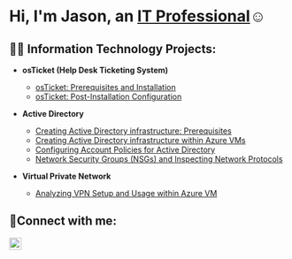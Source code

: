 <h1>Hi, I'm Jason, an <a href="https://linkedin.com/in/jason-omoerah-771b9235b">IT Professional</a>☺</h1>

<h2>👨‍💻 Information Technology Projects:</h2>

- <b>osTicket (Help Desk Ticketing System)</b>
  - [osTicket: Prerequisites and Installation](https://github.com/Jasonomoerahh/osticket-prereqs)
  - [osTicket: Post-Installation Configuration](https://github.com/Jasonomoerahh/post-install-config)
    
- <b>Active Directory</b>
  - [Creating Active Directory infrastructure: Prerequisites](https://github.com/Jasonomoerahh/ad-prereqs)
  - [Creating Active Directory infrastructure within Azure VMs](https://github.com/Jasonomoerahh/configure-ad)
  - [Configuring Account Policies for Active Directory](https://github.com/Jasonomoerahh/acct-policy-config)
  - [Network Security Groups (NSGs) and Inspecting Network Protocols](https://github.com/Jasonomoerahh/network-protocols)

- <b>Virtual Private Network</b>
  - [Analyzing VPN Setup and Usage within Azure VM](https://github.com/Jasonomoerahh/vpn-setup)

<h2>🤳Connect with me:</h2>

[<img align="left" alt="Jason | LinkedIn" width="22px" src="https://cdn.jsdelivr.net/npm/simple-icons@v3/icons/linkedin.svg" />][linkedin]

[linkedin]: https://www.linkedin.com/in/jason-omoerah-771b9235b/
